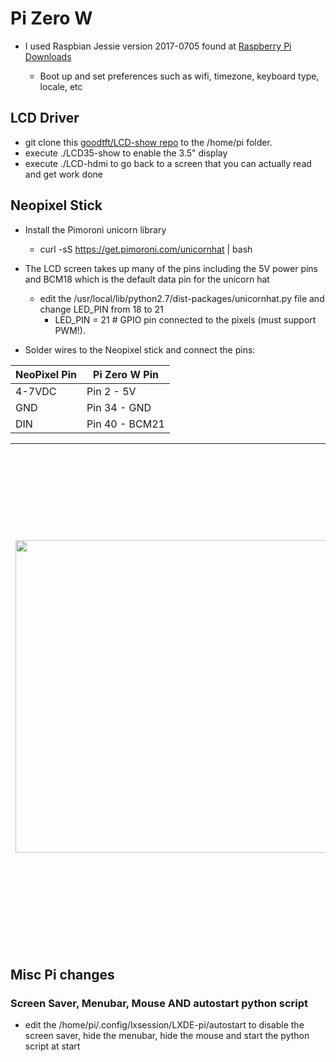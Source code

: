 # Pi Zero W

- I used Raspbian Jessie version 2017-0705 found at [Raspberry Pi Downloads](https://www.raspberrypi.org/downloads/raspbian)

	- Boot up and set preferences such as wifi, timezone, keyboard type, locale, etc

## LCD Driver

- git clone this [goodtft/LCD-show repo](https://github.com/goodtft/LCD-show) to the /home/pi folder.
- execute ./LCD35-show to enable the 3.5" display
- execute ./LCD-hdmi to go back to a screen that you can actually read and get work done

## Neopixel Stick

- Install the Pimoroni unicorn library
    - curl -sS https://get.pimoroni.com/unicornhat | bash

- The LCD screen takes up many of the pins including the 5V power pins and BCM18 which is the default data pin for the unicorn hat
    - edit the /usr/local/lib/python2.7/dist-packages/unicornhat.py file and change LED_PIN from 18 to 21
        - LED_PIN        = 21      # GPIO pin connected to the pixels (must support PWM!).

- Solder wires to the Neopixel stick and connect the pins:

| NeoPixel Pin | Pi Zero W Pin |
| --- | --- |
| 4-7VDC | Pin 2 - 5V |
| GND | Pin 34 - GND |
| DIN | Pin 40 - BCM21 |


 | <img src="https://github.com/lizard43/getoffmylawn/blob/master/images/NeoPixel-Stick.jpg" width="500" /> | <img src="https://github.com/lizard43/getoffmylawn/blob/master/images/Raspberry-Pi-GPIO.2.png" width="800" /> |
|-|-|

## Misc Pi changes

### Screen Saver, Menubar, Mouse AND autostart python script

- edit the /home/pi/.config/lxsession/LXDE-pi/autostart to disable the screen saver, hide the menubar, hide the mouse and start the python script at start
